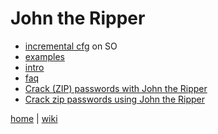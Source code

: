 # John the Ripper

+ [incremental cfg](https://security.stackexchange.com/a/96555) on SO
+ [examples](http://www.openwall.com/john/doc/EXAMPLES.shtml) 
+ [intro](http://www.openwall.com/john/doc/README.shtml)
+ [faq](http://www.openwall.com/john/doc/FAQ.shtml)
+ [Crack (ZIP) passwords with John the Ripper](http://www.bytebang.at/Blog/Crack+%28ZIP%29+passwords+with+John+the+Ripper)
+ [Crack zip passwords using John the Ripper](https://securityonline.info/crack-zip-passwords-using-john-ripper/)

[home](./README.md)
|
[wiki](https://github.com/illegitimis/Tutorial/wiki)